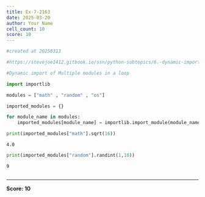 ```yaml
---
title: Ex-7-2163
date: 2025-03-20
author: Your Name
cell_count: 10
score: 10
---
```


```python
#created at 20250313
```


```python
#https://stevejoe1412.gitbook.io/ssn/python-subtopics/6.-dynamic-imports
```


```python
#Dynamic import of Multiple modules in a loop
```


```python
import importlib
```


```python
modules = ["math" , "random" , "os"]

```


```python
imported_modules = {}
```


```python
for module_name in modules:
    imported_modules[module_name] = importlib.import_module(module_name)
```


```python
print(imported_modules["math"].sqrt(16))
```

    4.0



```python
print(imported_modules["random"].randint(1,10))
```

    9



```python

```


---
**Score: 10**